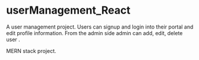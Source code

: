 # userManagement_React

A user management project. Users can signup and login into their portal and edit profile information.
From the admin side admin can add, edit, delete user .

MERN stack project.

